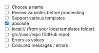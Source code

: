 - [ ] Choose a name
- [ ] Review variables before proceeding
- [ ] Support various templates
 - [x] absolute
 - [ ] local:// (from your local templates folder)
 - [ ] gh://user/repo (GitHub repo)
- [ ] Errors as values
- [ ] Coloured messages / errors
